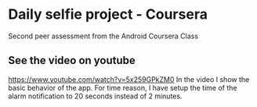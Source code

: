 # Daily selfie project - Coursera
Second peer assessment from the Android Coursera Class

## See the video on youtube
https://www.youtube.com/watch?v=5x259GPkZM0
In the video I show the basic behavior of the app. For time reason, I have setup the time of the alarm notification to 20 seconds instead of 2 minutes.
